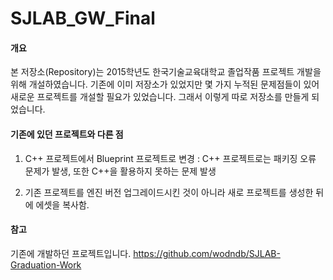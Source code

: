 # SJLAB_GW_Final

#### 개요

본 저장소(Repository)는 2015학년도 한국기술교육대학교 졸업작품 프로젝트 개발을 위해 개설하였습니다. 기존에 이미 저장소가 있었지만 몇 가지 누적된 문제점들이 있어 새로운 프로젝트를 개설할 필요가 있었습니다. 그래서 이렇게 따로 저장소를 만들게 되었습니다.

#### 기존에 있던 프로젝트와 다른 점

1. C++ 프로젝트에서 Blueprint 프로젝트로 변경 : C++ 프로젝트로는 패키징 오류 문제가 발생, 또한 C++을 활용하지 못하는 문제 발생

2. 기존 프로젝트를 엔진 버전 업그레이드시킨 것이 아니라 새로 프로젝트를 생성한 뒤에 에셋을 복사함.

#### 참고

기존에 개발하던 프로젝트입니다. https://github.com/wodndb/SJLAB-Graduation-Work
